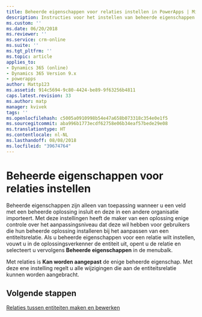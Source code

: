 ```yaml
---
title: Beheerde eigenschappen voor relaties instellen in PowerApps | MicrosoftDocs
description: Instructies voor het instellen van beheerde eigenschappen voor een entiteitsrelatie
ms.custom: ''
ms.date: 06/20/2018
ms.reviewer: ''
ms.service: crm-online
ms.suite: ''
ms.tgt_pltfrm: ''
ms.topic: article
applies_to:
- Dynamics 365 (online)
- Dynamics 365 Version 9.x
- powerapps
author: Mattp123
ms.assetid: 914c5694-9c80-4424-be89-9f63256b4811
caps.latest.revision: 33
ms.author: matp
manager: kvivek
tags: ''
ms.openlocfilehash: c5005a0910998b54e47a658b073318c354e0e1f5
ms.sourcegitcommit: aba996b1773ecdf62758e06b34eaf57bede29e08
ms.translationtype: HT
ms.contentlocale: nl-NL
ms.lasthandoff: 08/08/2018
ms.locfileid: "39674764"
---
```

# <a name="set-managed-properties-for-relationships"></a>Beheerde eigenschappen voor relaties instellen

<a name="BKMK_ManagedProperties"></a>   

 Beheerde eigenschappen zijn alleen van toepassing wanneer u een veld met een beheerde oplossing insluit en deze in een andere organisatie importeert. Met deze instellingen heeft de maker van een oplossing enige controle over het aanpassingsniveau dat deze wil hebben voor gebruikers die hun beheerde oplossing installeren bij het aanpassen van een entiteitsrelatie. Als u beheerde eigenschappen voor een relatie wilt instellen, vouwt u in de oplossingsverkenner de entiteit uit, opent u de relatie en selecteert u vervolgens **Beheerde eigenschappen** in de menubalk.  
  
 Met relaties is **Kan worden aangepast** de enige beheerde eigenschap. Met deze ene instelling regelt u alle wijzigingen die aan de entiteitsrelatie kunnen worden aangebracht.  
  
## <a name="next-steps"></a>Volgende stappen

[Relaties tussen entiteiten maken en bewerken](create-edit-entity-relationships.md)